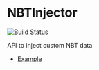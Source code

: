 # NBTInjector

[![Build Status](http://ci.inventivetalent.org/job/NBTInjector/badge/icon)](http://ci.inventivetalent.org/job/NBTInjector/)

API to inject custom NBT data

* [Example](https://gist.github.com/InventivetalentDev/b17cc5196afc20b19e70579c5369a85b)
